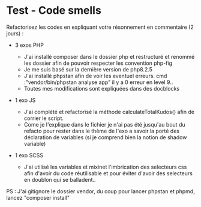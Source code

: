 # Test - Code smells
Refactorisez les codes en expliquant votre résonnement en commentaire (2 jours) :

- 3 exos PHP
    - J'ai installé composer dans le dossier php et restructuré et renommé les dossier afin de pouvoir respecter les convention php-fig
    - Je me suis basé sur la dernière version de php8.2.5
    - J'ai installé phpstan afin de voir les eventuel erreurs. cmd :"vendor/bin/phpstan analyse app"  il y a 0 erreur en level 9..
    - Toutes mes modifications sont expliquées dans des docblocks

- 1 exo JS
    - J'ai complété et refactorisé la méthode calculateTotalKudos() afin de corrier le script. 
    - Come je l'explique dans le fichier je n'ai pas été jusqu'au bout du refacto pour rester dans le thème de l'exo a savoir la porté des déclaration de variables (si je comprend bien la notion de shadow variable)
- 1 exo SCSS
    - J'ai utilisé les variables et mixinet l'imbrication des selecteurs css afin d'avoir du code réutilisable et pour éviter d'avoir des selecteurs en doublon qui se balladent..



PS : J'ai gitignore le dossier vendor, du coup pour lancer phpstan et phpmd, lancez "composer install"
